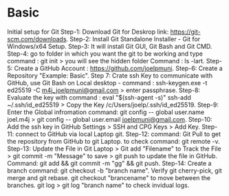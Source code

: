 # Basic
Initial setup for Git
Step-1: Download Git for Deskrop link: https://git-scm.com/downloads.
Step-2: Install Git Standalone Installer - Git for Windows/x64 Setup.
Step-3: It will install Git GUI, Git Bash and Git CMD.
Step-4: go to folder in which you want the git to be working and type command : git init > you will see the hidden folder Command : ls -lart.
Step-5: Create a GitHub Account : https://github.com/joelpmuni.
Step-6: Create a Repository "Example: Basic".
Step 7: Crate ssh Key to communicate with GitHub, use Git Bash on Local desktop - command : ssh-keygen.exe -t ed25519 -C m4j_joelpmuni@gmail.com > enter passphrase.
Step-8: Evaluate the key with command : eval "$(ssh-agent -s)" ssh-add ~/.ssh/id_ed25519 > Copy the Key /c/Users/joelp/.ssh/id_ed25519.
Step-9: Enter the Global infromation command: git config -- global user.name joel.m4j > git config -- global user.email joelpmuni@gmail.com.
Step-10: Add the ssh key in GitHub Settings > SSH and CPG Keys > Add Key.
Step-11: connect to GitHub via local Laptop git.
Step-12: command: Git Pull to get the repository from GitHub to git Laptop. to check command: git remote -v. 
Step-13: Update the File in Git Laptop > Git add "Filename" to Track the File > git commit -m "Message" to save > git push to update the file in GitHub. Command: git add && git commit -m "gg" && git push.
Step-14: Create a branch command: git checkout -b "branch name". Verify git cherry-pick, git merge and git rebase. git checkout "brancename" to move between the branches. git log > git log "branch name" to check invidual logs.



